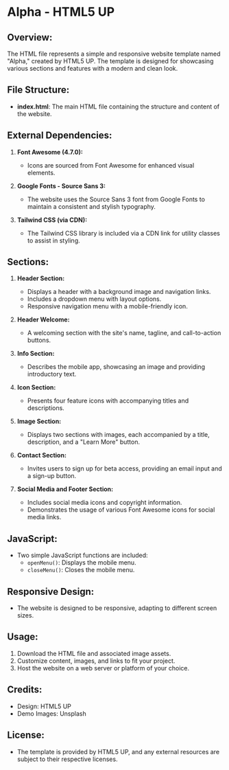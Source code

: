 # Alpha - HTML5 UP

## Overview:

The HTML file represents a simple and responsive website template named "Alpha," created by HTML5 UP. The template is designed for 
showcasing various sections and features with a modern and clean look.

## File Structure:

- **index.html**: The main HTML file containing the structure and content of the website.

## External Dependencies:

1. **Font Awesome (4.7.0):**
   - Icons are sourced from Font Awesome for enhanced visual elements.

2. **Google Fonts - Source Sans 3:**
   - The website uses the Source Sans 3 font from Google Fonts to maintain a consistent and stylish typography.

3. **Tailwind CSS (via CDN):**
   - The Tailwind CSS library is included via a CDN link for utility classes to assist in styling.

## Sections:

1. **Header Section:**
   - Displays a header with a background image and navigation links.
   - Includes a dropdown menu with layout options.
   - Responsive navigation menu with a mobile-friendly icon.

2. **Header Welcome:**
   - A welcoming section with the site's name, tagline, and call-to-action buttons.

3. **Info Section:**
   - Describes the mobile app, showcasing an image and providing introductory text.

4. **Icon Section:**
   - Presents four feature icons with accompanying titles and descriptions.

5. **Image Section:**
   - Displays two sections with images, each accompanied by a title, description, and a "Learn More" button.

6. **Contact Section:**
   - Invites users to sign up for beta access, providing an email input and a sign-up button.

7. **Social Media and Footer Section:**
   - Includes social media icons and copyright information.
   - Demonstrates the usage of various Font Awesome icons for social media links.

## JavaScript:

- Two simple JavaScript functions are included:
  - `openMenu()`: Displays the mobile menu.
  - `closeMenu()`: Closes the mobile menu.

## Responsive Design:

- The website is designed to be responsive, adapting to different screen sizes.

## Usage:

1. Download the HTML file and associated image assets.
2. Customize content, images, and links to fit your project.
3. Host the website on a web server or platform of your choice.

## Credits:

- Design: HTML5 UP
- Demo Images: Unsplash

## License:

- The template is provided by HTML5 UP, and any external resources are subject to their respective licenses.
